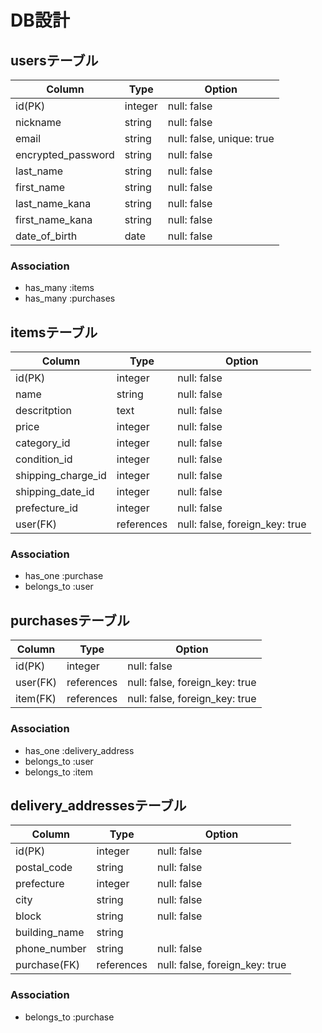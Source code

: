 # DB設計
## usersテーブル
| Column | Type | Option |
|-|-|-|
| id(PK) | integer | null: false |
| nickname | string | null: false |
| email | string | null: false, unique: true |
| encrypted_password | string | null: false |
| last_name | string | null: false |
| first_name | string | null: false |
| last_name_kana | string | null: false |
| first_name_kana | string | null: false |
| date_of_birth | date | null: false |

### Association
- has_many :items
- has_many :purchases

## itemsテーブル
| Column | Type | Option |
|-|-|-|
| id(PK) | integer | null: false |
| name | string | null: false |
| descritption | text | null: false |
| price | integer | null: false |
| category_id | integer | null: false |
| condition_id | integer | null: false |
| shipping_charge_id | integer | null: false |
| shipping_date_id | integer | null: false |
| prefecture_id | integer | null: false |
| user(FK) | references | null: false, foreign_key: true |

### Association
- has_one :purchase
- belongs_to :user

## purchasesテーブル
| Column | Type | Option |
|-|-|-|
| id(PK) | integer | null: false |
| user(FK) | references | null: false, foreign_key: true |
| item(FK) | references | null: false, foreign_key: true |

### Association
- has_one :delivery_address
- belongs_to :user
- belongs_to :item

## delivery_addressesテーブル
| Column | Type | Option |
|-|-|-|
| id(PK) | integer | null: false |
| postal_code | string | null: false |
| prefecture | integer | null: false |
| city | string | null: false |
| block | string | null: false |
| building_name | string ||
| phone_number | string | null: false |
| purchase(FK) | references | null: false, foreign_key: true |

### Association
- belongs_to :purchase